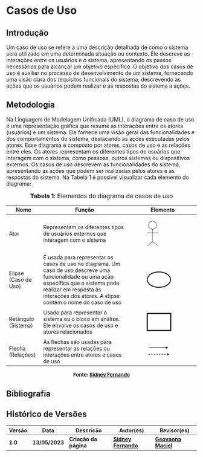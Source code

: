 # Casos de Uso

## Introdução

Um caso de uso se refere a uma descrição detalhada de como o sistema será utilizado em uma determinada situação ou contexto. Ele descreve as interações entre os usuários e o sistema, apresentando os passos necessários para alcançar um objetivo específico.
O objetivo dos casos de uso é auxiliar no processo de desenvolvimento de um sistema, fornecendo uma visão clara dos requisitos funcionais do sistema, descrevendo as ações que os usuários podem realizar e as respostas do sistema a ações.



## Metodologia
Na Linguagem de Modelagem Unificada (UML), o diagrama de caso de uso é uma representação gráfica que resume as interações entre os atores (usuários) e um sistema. Ele fornece uma visão geral das funcionalidades e dos comportamentos do sistema, destacando as ações executadas pelos atores. Esse diagrama é composto por atores, casos de uso e as relações entre eles. Os atores representam os diferentes tipos de usuários que interagem com o sistema, como pessoas, outros sistemas ou dispositivos externos. Os casos de uso descrevem as funcionalidades do sistema, apresentando as ações que podem ser realizadas pelos atores e as respostas do sistema.
Na Tabela 1 é possível visualizar cada elemento do diagrama:

<font size="3"><p style="text-align: center"><b>Tabela 1</b>: Elementos do diagrama de casos de uso</p></font>

| Nome | Função | Elemento
|------|------|:-------:
| Ator | Representam os diferentes tipos de usuários externos que interagem com o sistema | <figure class="usecaseElement" style="width: 20%; display: flex;">![actor](../assets/usecase/actor.png)</figure>
| Elipse (Caso de Uso) | É usada para representar os casos de uso no diagrama. Um caso de uso descreve uma funcionalidade ou uma ação específica que o sistema pode realizar em resposta às interações dos atores. A elipse contém o nome do caso de uso | <figure class="usecaseElement" style="width: 40%; display: flex;">![elipse](../assets/usecase/elipse.png)</figure>
| Retângulo (Sistema) | Usado para representar o sistema ou o bloco em análise. Ele envolve os casos de uso e atores relacionados | <figure class="usecaseElement" style="width: 40%; display: flex;">![retangulo](../assets/usecase/retangulo.png)</figure>
| Flecha (Relações) | As flechas são usadas para representar as relações ou interações entre atores e casos de uso | <figure class="usecaseElement" style="width: 40%; display: flex;">![flechas](../assets/usecase/flecha.png)</figure>

<font size="2"><p style="text-align: center"><b>Fonte: <a href="https://github.com/nando3d3">Sidney Fernando</a></p></font>

## Bibliografia

## Histórico de Versões

| Versão | Data       | Descrição                                      | Autor(es)                                        | Revisor(es)                                      |
| ------ | ---------- | ---------------------------------------------- | ------------------------------------------------ | ------------------------------------------------ |
| 1.0    | 13/05/2023 | Criação da página | [Sidney Fernando](https://github.com/nando3d3)   | [Geovanna Maciel](https://github.com/manuziny) |